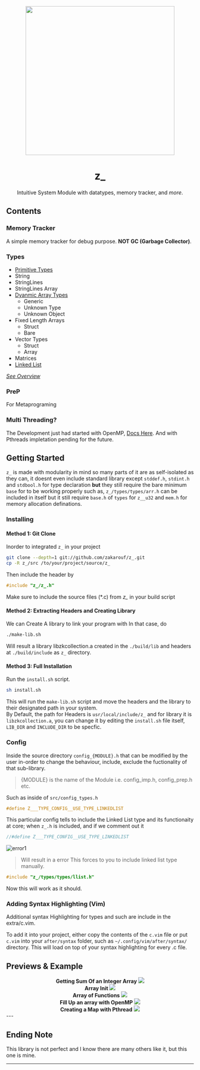 <div align="center">
  <img src="docs/imgs/ztypes_preview0.png" width="400"/>
  <h1>z_</h1>

  Intuitive System Module with datatypes, memory tracker, and _more_.
</div>

## Contents
### Memory Tracker
A simple memory tracker for debug purpose. **NOT GC (Garbage Collector)**.

### Types

- [Primitive Types](./docs/in-depth/primitive_types.md)
- String
- StringLines
- StringLines Array
- [Dyanmic Array Types](./docs/in-depth/Arr.md)
  - Generic
  - Unknown Type
  - Unknown Object
- Fixed Length Arrays
  - Struct
  - Bare
- Vector Types
  - Struct
  - Array
- Matrices
- [Linked List](./docs/in-depth/Linklist.md)

_[See Overview](docs/overview.md)_

### PreP
For Metaprograming

### Multi Threading?
The Development just had started with OpenMP, [Docs Here](docs/in-depth/omp.md).
And with Pthreads impletation pending for the future.

## Getting Started
`z_` is made with modularity in mind so many parts of it are as self-isolated as they can,
it doesnt even include standard library except `stddef.h`, `stdint.h` and `stdbool.h` for type
declaration **but** they still require the bare minimum `base` for to be working properly such
as, `z_/types/types/arr.h` can be included in itself but it still require `base.h` of `types`
for `z__u32` and `mem.h` for memory allocation definations.

### Installing

#### Method 1: Git Clone

Inorder to integrated `z_` in your project
```sh
git clone --depth=1 git://github.com/zakarouf/z_.git
cp -R z_/src /to/your/project/source/z_
```
Then include the header by
```c
#include "z_/z_.h"
```
Make sure to include the source files (*.c) from *z_* in your build script

#### Method 2: Extracting Headers and Creating Library

We can Create A library to link your program with
In that case, do
```sh
./make-lib.sh
```
Will result a library libzkcollection.a created in the `./build/lib` and headers at `./build/include` as `z_` directory. <br>

#### Method 3: Full Installation

Run the `install.sh` script. <br>
```sh
sh install.sh
```

This will run the `make-lib.sh` script and move the headers and the library to their designated path in your system.<br>
By Default, the path for Headers is `usr/local/include/z_` and for library it is `libzkcollection.a`, you can change it by editing the
`install.sh` file itself, `LIB_DIR` and `INCLUDE_DIR` to be specfic.

### Config
Inside the source directory `config_{MODULE}.h` that can be modified by the user in-order to change the behaviour, include, exclude the fuctionality of that sub-library.
> {MODULE} is the name of the Module i.e. config_imp.h, config_prep.h etc.

Such as inside of `src/config_types.h`
```c
#define Z___TYPE_CONFIG__USE_TYPE_LINKEDLIST

```
This particular config tells to include the Linked List type and its functionaity at core; when 
`z_.h` is included, and if we comment out it
```c
//#define Z___TYPE_CONFIG__USE_TYPE_LINKEDLIST
```
![error1](docs/imgs/readme_gs_conf_error_1.png) <br>
> Will result in a error
This forces to you to include linked list type manually.
```c
#include "z_/types/types/llist.h"
```
Now this will work as it should.

### Adding Syntax Highlighting (Vim)
Additional syntax Highlighting for types and such are include in the extra/c.vim.

To add it into your project, either copy the contents of the `c.vim` file or put
`c.vim` into your `after/syntax` folder, such as `~/.config/vim/after/syntax/` directory.
This will load on top of your syntax highlighting for every .c file.

## Previews & Example

<div align="center">
  <b> Getting Sum Of an Integer Array </b>
  <img src="docs/imgs/example/example_2.png">
</div>

<div align="center">
  <b> Array Init </b>
  <img src="docs/imgs/example/example_1.png">
</div>

<div align="center">
  <b>Array of Functions</b>
  <img src="docs/imgs/example/fnptr_arr.png">
</div>

<div align="center">
  <b>Fill Up an array with OpenMP</b>
  <img src="docs/imgs/example/ex3_omp_arr_fill.gif">
</div>

<div align="center">
  <b>Creating a Map with Pthread</b>
  <img src="docs/imgs/example/pt_pre_900px.gif">
</div>
---

## Ending Note

This library is not perfect and I know there are many others like it, but this one is mine.

---
